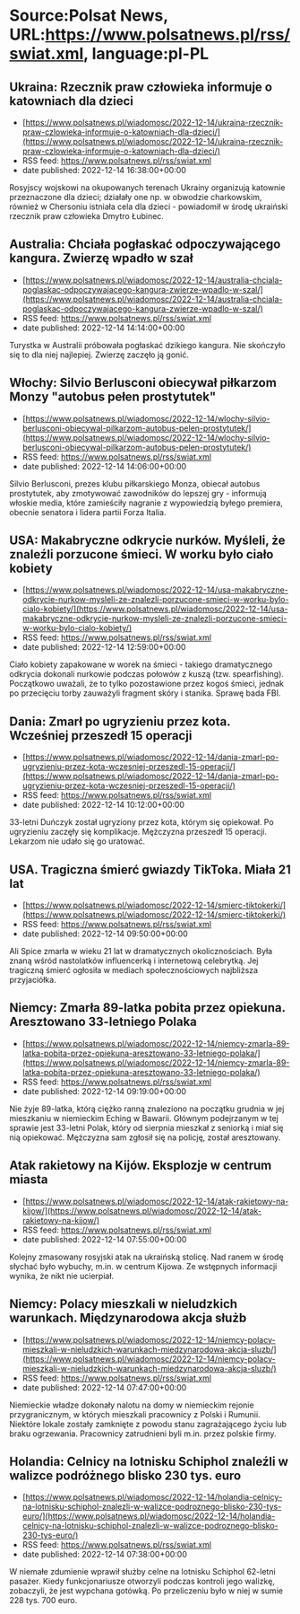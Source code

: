 # Source:Polsat News, URL:https://www.polsatnews.pl/rss/swiat.xml, language:pl-PL

## Ukraina: Rzecznik praw człowieka informuje o katowniach dla dzieci
 - [https://www.polsatnews.pl/wiadomosc/2022-12-14/ukraina-rzecznik-praw-czlowieka-informuje-o-katowniach-dla-dzieci/](https://www.polsatnews.pl/wiadomosc/2022-12-14/ukraina-rzecznik-praw-czlowieka-informuje-o-katowniach-dla-dzieci/)
 - RSS feed: https://www.polsatnews.pl/rss/swiat.xml
 - date published: 2022-12-14 16:38:00+00:00

Rosyjscy wojskowi na okupowanych terenach Ukrainy organizują katownie przeznaczone dla dzieci; działały one np. w obwodzie charkowskim, również w Chersoniu istniała cela dla dzieci - powiadomił w środę ukraiński rzecznik praw człowieka Dmytro Łubinec.

## Australia: Chciała pogłaskać odpoczywającego kangura. Zwierzę wpadło w szał
 - [https://www.polsatnews.pl/wiadomosc/2022-12-14/australia-chciala-poglaskac-odpoczywajacego-kangura-zwierze-wpadlo-w-szal/](https://www.polsatnews.pl/wiadomosc/2022-12-14/australia-chciala-poglaskac-odpoczywajacego-kangura-zwierze-wpadlo-w-szal/)
 - RSS feed: https://www.polsatnews.pl/rss/swiat.xml
 - date published: 2022-12-14 14:14:00+00:00

Turystka w Australii próbowała pogłaskać dzikiego kangura. Nie skończyło się to dla niej najlepiej. Zwierzę zaczęło ją gonić.

## Włochy: Silvio Berlusconi obiecywał piłkarzom Monzy "autobus pełen prostytutek"
 - [https://www.polsatnews.pl/wiadomosc/2022-12-14/wlochy-silvio-berlusconi-obiecywal-pilkarzom-autobus-pelen-prostytutek/](https://www.polsatnews.pl/wiadomosc/2022-12-14/wlochy-silvio-berlusconi-obiecywal-pilkarzom-autobus-pelen-prostytutek/)
 - RSS feed: https://www.polsatnews.pl/rss/swiat.xml
 - date published: 2022-12-14 14:06:00+00:00

Silvio Berlusconi, prezes klubu piłkarskiego Monza, obiecał autobus prostytutek, aby zmotywować zawodników do lepszej gry - informują włoskie media, które zamieściły nagranie z wypowiedzią byłego premiera, obecnie senatora i lidera partii Forza Italia.

## USA: Makabryczne odkrycie nurków. Myśleli, że znaleźli porzucone śmieci. W worku było ciało kobiety
 - [https://www.polsatnews.pl/wiadomosc/2022-12-14/usa-makabryczne-odkrycie-nurkow-mysleli-ze-znalezli-porzucone-smieci-w-worku-bylo-cialo-kobiety/](https://www.polsatnews.pl/wiadomosc/2022-12-14/usa-makabryczne-odkrycie-nurkow-mysleli-ze-znalezli-porzucone-smieci-w-worku-bylo-cialo-kobiety/)
 - RSS feed: https://www.polsatnews.pl/rss/swiat.xml
 - date published: 2022-12-14 12:59:00+00:00

Ciało kobiety zapakowane w worek na śmieci - takiego dramatycznego odkrycia dokonali nurkowie podczas połowów z kuszą (tzw. spearfishing). Początkowo uważali, że to tylko pozostawione przez kogoś śmieci, jednak po przecięciu torby zauważyli fragment skóry i stanika. Sprawę bada FBI.

## Dania: Zmarł po ugryzieniu przez kota. Wcześniej przeszedł 15 operacji
 - [https://www.polsatnews.pl/wiadomosc/2022-12-14/dania-zmarl-po-ugryzieniu-przez-kota-wczesniej-przeszedl-15-operacji/](https://www.polsatnews.pl/wiadomosc/2022-12-14/dania-zmarl-po-ugryzieniu-przez-kota-wczesniej-przeszedl-15-operacji/)
 - RSS feed: https://www.polsatnews.pl/rss/swiat.xml
 - date published: 2022-12-14 10:12:00+00:00

33-letni Duńczyk został ugryziony przez kota, którym się opiekował. Po ugryzieniu zaczęły się komplikacje. Mężczyzna przeszedł 15 operacji. Lekarzom nie udało się go uratować.

## USA. Tragiczna śmierć gwiazdy TikToka. Miała 21 lat
 - [https://www.polsatnews.pl/wiadomosc/2022-12-14/smierc-tiktokerki/](https://www.polsatnews.pl/wiadomosc/2022-12-14/smierc-tiktokerki/)
 - RSS feed: https://www.polsatnews.pl/rss/swiat.xml
 - date published: 2022-12-14 09:50:00+00:00

Ali Spice zmarła w wieku 21 lat w dramatycznych okolicznościach. Była znaną wśród nastolatków influencerką i internetową celebrytką. Jej tragiczną śmierć ogłosiła w mediach społecznościowych najbliższa przyjaciółka.

## Niemcy: Zmarła 89-latka pobita przez opiekuna. Aresztowano 33-letniego Polaka
 - [https://www.polsatnews.pl/wiadomosc/2022-12-14/niemcy-zmarla-89-latka-pobita-przez-opiekuna-aresztowano-33-letniego-polaka/](https://www.polsatnews.pl/wiadomosc/2022-12-14/niemcy-zmarla-89-latka-pobita-przez-opiekuna-aresztowano-33-letniego-polaka/)
 - RSS feed: https://www.polsatnews.pl/rss/swiat.xml
 - date published: 2022-12-14 09:19:00+00:00

Nie żyje 89-latka, którą ciężko ranną znaleziono na początku grudnia w jej mieszkaniu w niemieckim Eching w Bawarii. Głównym podejrzanym w tej sprawie jest 33-letni Polak, który od sierpnia mieszkał z seniorką i miał się nią opiekować. Mężczyzna sam zgłosił się na policję, został aresztowany.

## Atak rakietowy na Kijów. Eksplozje w centrum miasta
 - [https://www.polsatnews.pl/wiadomosc/2022-12-14/atak-rakietowy-na-kijow/](https://www.polsatnews.pl/wiadomosc/2022-12-14/atak-rakietowy-na-kijow/)
 - RSS feed: https://www.polsatnews.pl/rss/swiat.xml
 - date published: 2022-12-14 07:55:00+00:00

Kolejny zmasowany rosyjski atak na ukraińską stolicę. Nad ranem w środę słychać było wybuchy, m.in. w centrum Kijowa. Ze wstępnych informacji wynika, że nikt nie ucierpiał.

## Niemcy: Polacy mieszkali w nieludzkich warunkach. Międzynarodowa akcja służb
 - [https://www.polsatnews.pl/wiadomosc/2022-12-14/niemcy-polacy-mieszkali-w-nieludzkich-warunkach-miedzynarodowa-akcja-sluzb/](https://www.polsatnews.pl/wiadomosc/2022-12-14/niemcy-polacy-mieszkali-w-nieludzkich-warunkach-miedzynarodowa-akcja-sluzb/)
 - RSS feed: https://www.polsatnews.pl/rss/swiat.xml
 - date published: 2022-12-14 07:47:00+00:00

Niemieckie władze dokonały nalotu na domy w niemieckim rejonie przygranicznym, w których mieszkali pracownicy z Polski i Rumunii. Niektóre lokale zostały zamknięte z powodu stanu zagrażającego życiu lub braku ogrzewania. Pracownicy zatrudnieni byli m.in. przez polskie firmy.

## Holandia: Celnicy na lotnisku Schiphol znaleźli w walizce podróżnego blisko 230 tys. euro
 - [https://www.polsatnews.pl/wiadomosc/2022-12-14/holandia-celnicy-na-lotnisku-schiphol-znalezli-w-walizce-podroznego-blisko-230-tys-euro/](https://www.polsatnews.pl/wiadomosc/2022-12-14/holandia-celnicy-na-lotnisku-schiphol-znalezli-w-walizce-podroznego-blisko-230-tys-euro/)
 - RSS feed: https://www.polsatnews.pl/rss/swiat.xml
 - date published: 2022-12-14 07:38:00+00:00

W niemałe zdumienie wprawił służby celne na lotnisku Schiphol 62-letni pasażer. Kiedy funkcjonariusze otworzyli podczas kontroli jego walizkę, zobaczyli, że jest wypchana gotówką. Po przeliczeniu było w niej w sumie 228 tys. 700 euro.


